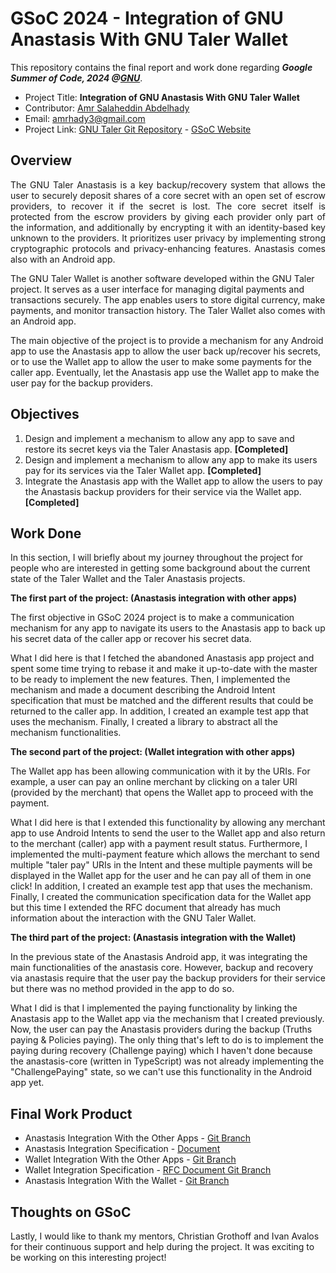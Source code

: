 # GSoC 2024 - Integration of GNU Anastasis With GNU Taler Wallet
This repository contains the final report and work done regarding ***Google Summer of Code, 2024 @[GNU](https://www.gnu.org/software)***.

- Project Title: **Integration of GNU Anastasis With GNU Taler Wallet**
- Contributor: [Amr Salaheddin Abdelhady](https://github.com/amrsalah3)
- Email: amrhady3@gmail.com
- Project Link: [GNU Taler Git Repository](https://git.taler.net/taler-android.git) - [GSoC Website](https://summerofcode.withgoogle.com/programs/2024/projects/boSUJEVt)

## Overview
<p align="justify">The GNU Taler Anastasis is a key backup/recovery system that allows the user to securely deposit shares of a core secret with an open set of escrow providers, to recover it if the secret is lost. The core secret itself is protected from the escrow providers by giving each provider only part of the information, and additionally by encrypting it with an identity-based key unknown to the providers. It prioritizes user privacy by implementing strong cryptographic protocols and privacy-enhancing features. Anastasis comes also with an Android app. 

The GNU Taler Wallet is another software developed within the GNU Taler project. It serves as a user interface for managing digital payments and transactions securely. The app enables users to store digital currency, make payments, and monitor transaction history. The Taler Wallet also comes with an Android app. 

The main objective of the project is to provide a mechanism for any Android app to use the Anastasis app to allow the user back up/recover his secrets, or to use the Wallet app to allow the user to make some payments for the caller app. Eventually, let the Anastasis app use the Wallet app to make the user pay for the backup providers.</p>

## Objectives
1. Design and implement a mechanism to allow any app to save and restore its secret keys via the Taler Anastasis app. **[Completed]**
2. Design and implement a mechanism to allow any app to make its users pay for its services via the Taler Wallet app. **[Completed]**
3. Integrate the Anastasis app with the Wallet app to allow the users to pay the Anastasis backup providers for their service via the Wallet app. **[Completed]**

## Work Done
In this section, I will briefly about my journey throughout the project for people who are interested in getting some background about the current state of the Taler Wallet and the Taler Anastasis projects.

**The first part of the project: (Anastasis integration with other apps)**

The first objective in GSoC 2024 project is to make a communication mechanism for any app to navigate its users to the Anastasis app to back up his secret data of the caller app or recover his secret data. 

What I did here is that I fetched the abandoned Anastasis app project and spent some time trying to rebase it and make it up-to-date with the master to be ready to implement the new features. Then, I implemented the mechanism and made a document describing the Android Intent specification that must be matched and the different results that could be returned to the caller app. In addition, I created an example test app that uses the mechanism. Finally, I created a library to abstract all the mechanism functionalities.

**The second part of the project: (Wallet integration with other apps)**

The Wallet app has been allowing communication with it by the URIs. For example, a user can pay an online merchant by clicking on a taler URI (provided by the merchant) that opens the Wallet app to proceed with the payment. 

What I did here is that I extended this functionality by allowing any merchant app to use Android Intents to send the user to the Wallet app and also return to the merchant (caller) app with a payment result status. Furthermore, I implemented the multi-payment feature which allows the merchant to send multiple "taler pay" URIs in the Intent and these multiple payments will be displayed in the Wallet app for the user and he can pay all of them in one click! In addition, I created an example test app that uses the mechanism. Finally, I created the communication specification data for the Wallet app but this time I extended the RFC document that already has much information about the interaction with the GNU Taler Wallet.

**The third part of the project: (Anastasis integration with the Wallet)**

In the previous state of the Anastasis Android app, it was integrating the main functionalities of the anastasis core. However, backup and recovery via anastasis require that the user pay the backup providers for their service but there was no method provided in the app to do so. 

What I did is that I implemented the paying functionality by linking the Anastasis app to the Wallet app via the mechanism that I created previously. Now, the user can pay the Anastasis providers during the backup (Truths paying & Policies paying). The only thing that's left to do is to implement the paying during recovery (Challenge paying) which I haven't done because the anastasis-core (written in TypeScript) was not already implementing the "ChallengePaying" state, so we can't use this functionality in the Android app yet.

## Final Work Product
- Anastasis Integration With the Other Apps - [Git Branch](https://git.taler.net/taler-android.git/tree/?h=dev/amr-salah/anastasis-integration)
- Anastasis Integration Specification - [Document](https://docs.google.com/document/d/1XQvb1k7QtxtVk4Zcb-0bioCyvnyAZbUidrVeSGRIeO4/)
- Wallet Integration With the Other Apps - [Git Branch](https://git.taler.net/taler-android.git/tree/?h=dev/amr-salah/wallet-payment-integration)
- Wallet Integration Specification - [RFC Document Git Branch](https://git.gnunet.org/lsd0006.git/tree/draft-grothoff-taler.xml?h=dev/amr-salah/gsoc2024-wallet-integration-specs)
- Anastasis Integration With the Wallet - [Git Branch](https://git.taler.net/taler-android.git/tree/?h=dev/amrsalah3/anastasis-wallet-integration)

## Thoughts on GSoC

Lastly, I would like to thank my mentors, Christian Grothoff and Ivan Avalos for their continuous support and help during the project. It was exciting to be working on this interesting project!

